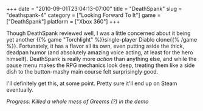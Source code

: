 +++
date = "2010-09-01T23:04:13-07:00"
title = "DeathSpank"
slug = "deathspank-4"
category = ["Looking Forward To It"]
game = ["DeathSpank"]
platform = ["Xbox 360"]
+++

Though DeathSpank reviewed well, I was a little concerned about it being yet another {{% game "Torchlight" %}}single-player Diablo clone{{% /game %}}.  Fortunately, it has a flavor all its own, even putting aside the thick, deadpan humor (and absolutely amazing voice acting, at least for the hero himself).  DeathSpank is really more <i>action</i> than anything else, and while the pause menu makes the RPG mechanics look deep, treating them like a side dish to the button-mashy main course felt surprisingly good.

I'll definitely get this, at some point.  Pretty sure it'll end up on Steam eventually.

<i>Progress: Killed a whole mess of Greems (?) in the demo</i>